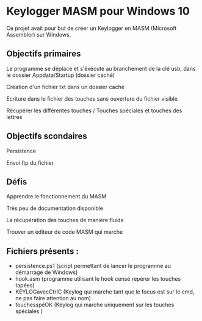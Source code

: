 # Keylogger MASM pour Windows 10

Ce projet avait pour but de créer un Keylogger en MASM (Microsoft Assembler) sur Windows.

## Objectifs primaires
Le programme se déplace et s'éxécute au branchement de la clé usb, dans le dossier Appdata/Startup (dossier caché)

Création d'un fichier txt dans un dossier caché

Ecriture dans le fichier des touches sans ouverture du fichier visible

Récupérer les différentes touches / Touches spéciales et touches des lettres 

## Objectifs scondaires

Persistence

Envoi ftp du fichier

## Défis

Apprendre le fonctionnement du MASM

Très peu de documentation disponible 

La récupération des touches de manière fluide

Trouver un éditeur de code MASM qui marche 


## Fichiers présents :

- persistence.ps1 (script permettant de lancer le programme au démarrage de Windows)
- hook.asm (programme utilisant le hook censé repérer les touches tapées)
- KEYLOGavecCtrlC (Keylog qui marche tant que le focus est sur le cmd, ne pas faire attention au nom)
- touchesspéOK (Keylog qui marche uniquement sur les touches spéciales )
